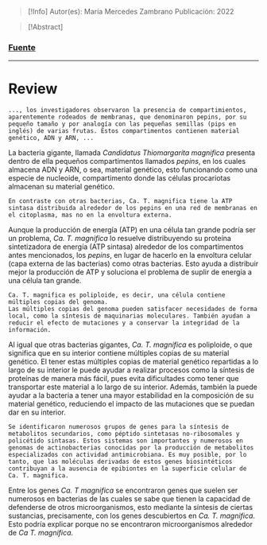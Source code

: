 >[!Info]
>Autor(es): María Mercedes Zambrano
>Publicación: 2022

> [!Abstract] 
> 
### [Fuente](https://raccefyn.co/index.php/raccefyn/article/view/un-microorganismo-que-no-lo-es-candidatus-thiomargarita-magnific)
---
# Review

	..., los investigadores observaron la presencia de compartimientos, aparentemente rodeados de membranas, que denominaron pepins, por su pequeño tamaño y por analogía con las pequeñas semillas (pips en inglés) de varias frutas. Estos compartimentos contienen material genético, ADN y ARN, ...

La bacteria gigante, llamada *Candidatus Thiomargarita magnifica* presenta dentro de ella pequeños compartimentos llamados *pepins*, en los cuales almacena ADN y ARN, o sea, material genético, esto funcionando como una especie de nucleoide, compartimento donde las células procariotas almacenan su material genético.

	En contraste con otras bacterias, Ca. T. magnifica tiene la ATP sintasa distribuida alrededor de los pepins en una red de membranas en el citoplasma, mas no en la envoltura externa.

Aunque la producción de energía (ATP) en una célula tan grande podría ser un problema, *Ca. T. magnifica* lo resuelve distribuyendo su proteína sintetizadora de energía (ATP sintasa) alrededor de los compartimentos antes mencionados, los *pepins*, en lugar de hacerlo en la envoltura celular (capa externa de las bacterias) como otras bacterias. Esto ayuda a distribuir mejor la producción de ATP y soluciona el problema de suplir de energía a una célula tan grande.

	Ca. T. magnifica es poliploide, es decir, una célula contiene múltiples copias del genoma.
	Las múltiples copias del genoma pueden satisfacer necesidades de forma local, como la síntesis de maquinarias moleculares. También ayudan a reducir el efecto de mutaciones y a conservar la integridad de la información.

Al igual que otras bacterias gigantes, *Ca. T. magnifica* es poliploide, o que significa que en su interior contiene múltiples copias de su material genético.
El tener estas múltiples copias de material genético repartidas a lo largo de su interior le puede ayudar a realizar procesos como la síntesis de proteínas de manera más fácil, pues evita dificultades como tener que transportar este material a lo largo de su interior.
Además, también la puede ayudar a la bacteria a tener una mayor estabilidad en la composición de su material genético, reduciendo el impacto de las mutaciones que se puedan dar en su interior.

	Se identificaron numerosos grupos de genes para la síntesis de metabolitos secundarios, como péptido sintetasas no-ribosomales y policétido sintasas. Estos sistemas son importantes y numerosos en genomas de actinobacterias conocidas por la producción de metabolitos especializados con actividad antimicrobiana. Es muy posible, por lo tanto, que las moléculas derivadas de estos genes biosintéticos contribuyan a la ausencia de epibiontes en la superficie celular de Ca. T. magnifica.

Entre los genes *Ca. T magnifica* se encontraron genes que suelen ser numerosos en bacterias de las cuales se sabe que tienen la capacidad de defenderse de otros microorganismos, esto mediante la síntesis de ciertas sustancias, precisamente, con los genes descubiertos en *Ca. T. magnifica*.
Esto podría explicar porque no se encontraron microorganismos alrededor de *Ca T. magnifica*.

	